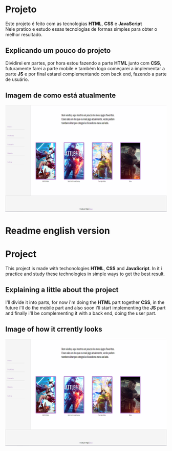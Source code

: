 # Projeto
Este projeto é feito com as tecnologias **HTML**, **CSS** e **JavaScript**   
Nele pratico e estudo essas tecnologias de formas simples para obter o melhor resultado.
## Explicando um pouco do projeto
Dividirei em partes, por hora estou fazendo a parte **HTML** junto com **CSS**, futuramente farei a parte mobile e também logo começarei a implementar a parte **JS** e por final estarei complementando com back end, fazendo a parte de usuário.   

## Imagem de como está atualmente

![Site](/src/assets/projeto-v-1.jpg)

# Readme english version

# Project
This project is made with techonologies **HTML**, **CSS** and **JavaScript**.
In it i practice and study these technologies in simple ways to get the best result.
## Explaining a little about the project
I'll divide it into parts, for now i'm doing the **HTML** part together **CSS**,
in the future i'll do the mobile part and also soon i'll start implementing the **JS** part and finally i'll be complementing it with a back end, doing the user part.

## Image of how it crrently looks

![Site](/src/assets/projeto-v-1.jpg)